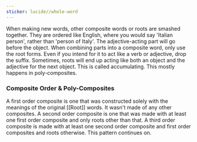 ```yaml
---
sticker: lucide//whole-word
---
```


When making new words, other composite words or roots are smashed together. They are ordered like English, where you would say 'Italian person', rather than 'person of Italy'. The adjective-acting part will go before the object. When combining parts into a composite word, only use the root forms. Even if you intend for it to act like a verb or adjective, drop the suffix. Sometimes, roots will end up acting like both an object and the adjective for the next object. This is called accumulating. This mostly happens in poly-composites.

### Composite Order & Poly-Composites
A first order composite is one that was constructed solely with the meanings of the original [[Root]] words. It wasn't made of any other composites. A second order composite is one that was made with at least one first order composite and only roots other than that. A third order composite is made with at least one second order composite and first order composites and roots otherwise. This pattern continues on. 